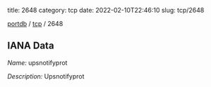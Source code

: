 title: 2648
category: tcp
date: 2022-02-10T22:46:10
slug: tcp/2648

[portdb](/) / [tcp](/category/tcp.html) / 2648


## IANA Data

_Name:_ upsnotifyprot

_Description:_ Upsnotifyprot

